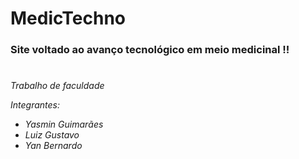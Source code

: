 # MedicTechno
### Site voltado ao avanço tecnológico em meio medicinal !!
#
*Trabalho de faculdade*

*Integrantes:*

* *Yasmin Guimarães*
* *Luiz Gustavo*
* *Yan Bernardo* 

